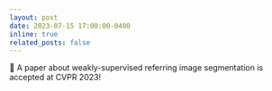 ```yaml
---
layout: post
date: 2023-07-15 17:00:00-0400
inline: true
related_posts: false
---
```


:loudspeaker: A paper about weakly-supervised referring image segmentation is accepted at CVPR 2023!
